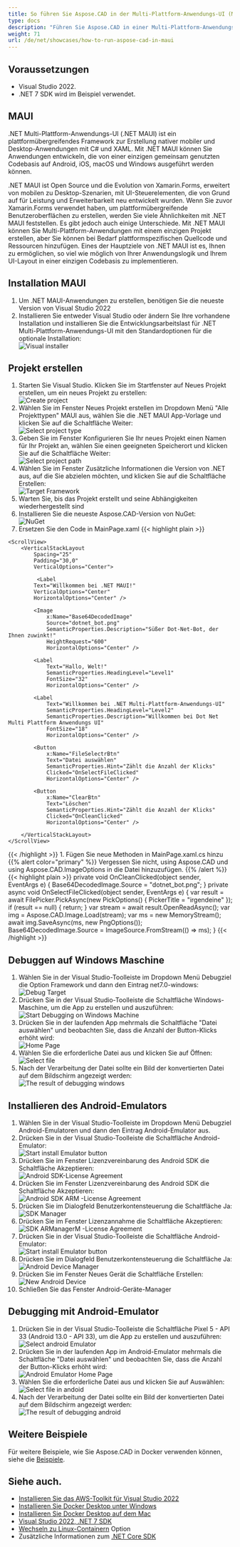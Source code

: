 ```yaml
---
title: So führen Sie Aspose.CAD in der Multi-Plattform-Anwendungs-UI (MAUI) aus
type: docs
description: "Führen Sie Aspose.CAD in einer Multi-Plattform-Anwendungs-UI (MAUI) aus."
weight: 71
url: /de/net/showcases/how-to-run-aspose-cad-in-maui
---
```


## Voraussetzungen
- Visual Studio 2022.
- .NET 7 SDK wird im Beispiel verwendet.


## MAUI

.NET Multi-Plattform-Anwendungs-UI (.NET MAUI) ist ein plattformübergreifendes Framework zur Erstellung nativer mobiler und Desktop-Anwendungen mit C# und XAML.
Mit .NET MAUI können Sie Anwendungen entwickeln, die von einer einzigen gemeinsam genutzten Codebasis auf Android, iOS, macOS und Windows ausgeführt werden können.

.NET MAUI ist Open Source und die Evolution von Xamarin.Forms, erweitert von mobilen zu Desktop-Szenarien, mit UI-Steuerelementen, die von Grund auf für Leistung und Erweiterbarkeit neu entwickelt wurden.
Wenn Sie zuvor Xamarin.Forms verwendet haben, um plattformübergreifende Benutzeroberflächen zu erstellen, werden Sie viele Ähnlichkeiten mit .NET MAUI feststellen.
Es gibt jedoch auch einige Unterschiede.
Mit .NET MAUI können Sie Multi-Plattform-Anwendungen mit einem einzigen Projekt erstellen, aber Sie können bei Bedarf plattformspezifischen Quellcode und Ressourcen hinzufügen.
Eines der Hauptziele von .NET MAUI ist es, Ihnen zu ermöglichen, so viel wie möglich von Ihrer Anwendungslogik und Ihrem UI-Layout in einer einzigen Codebasis zu implementieren.


## Installation MAUI

1. Um .NET MAUI-Anwendungen zu erstellen, benötigen Sie die neueste Version von Visual Studio 2022
1. Installieren Sie entweder Visual Studio oder ändern Sie Ihre vorhandene Installation und installieren Sie die Entwicklungsarbeitslast für .NET Multi-Plattform-Anwendungs-UI mit den Standardoptionen für die optionale Installation:<br>
![Visual installer](/_assets/visual-installer.png)


## Projekt erstellen

1. Starten Sie Visual Studio. Klicken Sie im Startfenster auf Neues Projekt erstellen, um ein neues Projekt zu erstellen:<br>
![Create project](/_assets/create-project.png)<br>
1. Wählen Sie im Fenster Neues Projekt erstellen im Dropdown Menü "Alle Projekttypen" MAUI aus, wählen Sie die .NET MAUI App-Vorlage und klicken Sie auf die Schaltfläche Weiter:<br>
![Select project type](/_assets/select-project.png)<br>
1. Geben Sie im Fenster Konfigurieren Sie Ihr neues Projekt einen Namen für Ihr Projekt an, wählen Sie einen geeigneten Speicherort und klicken Sie auf die Schaltfläche Weiter:<br>
![Select project path](/_assets/select-project-path.png)<br>
1. Wählen Sie im Fenster Zusätzliche Informationen die Version von .NET aus, auf die Sie abzielen möchten, und klicken Sie auf die Schaltfläche Erstellen:<br>
![Target Framework](/_assets/select-framework.png)<br>
1. Warten Sie, bis das Projekt erstellt und seine Abhängigkeiten wiederhergestellt sind
1. Installieren Sie die neueste Aspose.CAD-Version von NuGet:<br>
![NuGet](/_assets/nuget.png)<br>
1. Ersetzen Sie den Code in MainPage.xaml
{{< highlight plain >}}
<?xml version="1.0" encoding="utf-8" ?>
<ContentPage xmlns="http://schemas.microsoft.com/dotnet/2021/maui"
             xmlns:x="http://schemas.microsoft.com/winfx/2009/xaml"
             x:Class="MauiApp1.MainPage">

    <ScrollView>
        <VerticalStackLayout
            Spacing="25"
            Padding="30,0"
            VerticalOptions="Center">

             <Label 
            Text="Willkommen bei .NET MAUI!"
            VerticalOptions="Center" 
            HorizontalOptions="Center" />

            <Image
                x:Name="Base64DecodedImage"
                Source="dotnet_bot.png"
                SemanticProperties.Description="Süßer Dot-Net-Bot, der Ihnen zuwinkt!"
                HeightRequest="600"
                HorizontalOptions="Center" />

            <Label
                Text="Hallo, Welt!"
                SemanticProperties.HeadingLevel="Level1"
                FontSize="32"
                HorizontalOptions="Center" />

            <Label
                Text="Willkommen bei .NET Multi-Plattform-Anwendungs-UI"
                SemanticProperties.HeadingLevel="Level2"
                SemanticProperties.Description="Willkommen bei Dot Net Multi Plattform Anwendungs UI"
                FontSize="18"
                HorizontalOptions="Center" />

            <Button
                x:Name="FileSelectrBtn"
                Text="Datei auswählen"
                SemanticProperties.Hint="Zählt die Anzahl der Klicks"
                Clicked="OnSelectFileClicked"
                HorizontalOptions="Center" />

            <Button
                x:Name="ClearBtn"
                Text="Löschen"
                SemanticProperties.Hint="Zählt die Anzahl der Klicks"
                Clicked="OnCleanClicked"
                HorizontalOptions="Center" />

        </VerticalStackLayout>
    </ScrollView>
</ContentPage>
{{< /highlight >}}
1. Fügen Sie neue Methoden in MainPage.xaml.cs hinzu
{{% alert color="primary" %}} 
Vergessen Sie nicht, using Aspose.CAD und using Aspose.CAD.ImageOptions in die Datei hinzuzufügen.
{{% /alert %}}
{{< highlight plain >}}
private void OnCleanClicked(object sender, EventArgs e)
{
    Base64DecodedImage.Source = "dotnet_bot.png";
}
private async void OnSelectFileClicked(object sender, EventArgs e)
{
    var result = await FilePicker.PickAsync(new PickOptions()
    {
        PickerTitle = "irgendeine"
    });
    if (result == null)
    {
        return;
    }
    var stream = await result.OpenReadAsync();
    var img = Aspose.CAD.Image.Load(stream);
    var ms = new MemoryStream();
    await img.SaveAsync(ms, new PngOptions());
    Base64DecodedImage.Source = ImageSource.FromStream(() => ms);
}
{{< /highlight >}}


## Debuggen auf Windows Maschine

1. Wählen Sie in der Visual Studio-Toolleiste im Dropdown Menü Debugziel die Option Framework und dann den Eintrag net7.0-windows:<br>
![Debug Target](/_assets/windows-mode.png)<br>
1. Drücken Sie in der Visual Studio-Toolleiste die Schaltfläche Windows-Maschine, um die App zu erstellen und auszuführen:<br>
![Start Debugging on Windows Machine](/_assets/windows-start-debug.png)<br>
1. Drücken Sie in der laufenden App mehrmals die Schaltfläche "Datei auswählen" und beobachten Sie, dass die Anzahl der Button-Klicks erhöht wird:<br>
![Home Page](/_assets/windows-home-page.png)<br>
1. Wählen Sie die erforderliche Datei aus und klicken Sie auf Öffnen:<br>
![Select file](/_assets/select-file.png)<br>
1. Nach der Verarbeitung der Datei sollte ein Bild der konvertierten Datei auf dem Bildschirm angezeigt werden:<br>
![The result of debugging windows](/_assets/windows-result.png)


## Installieren des Android-Emulators

1. Wählen Sie in der Visual Studio-Toolleiste im Dropdown Menü Debugziel Android-Emulatoren und dann den Eintrag Android-Emulator aus.
1. Drücken Sie in der Visual Studio-Toolleiste die Schaltfläche Android-Emulator:<br>
![Start install Emulator button](/_assets/start-install-emulator.png)<br>
1. Drücken Sie im Fenster Lizenzvereinbarung des Android SDK die Schaltfläche Akzeptieren:<br>
![Android SDK-License Agreement](/_assets/android-sdk-1.png)<br>
1. Drücken Sie im Fenster Lizenzvereinbarung des Android SDK die Schaltfläche Akzeptieren:<br>
![Android SDK ARM -License Agreement](/_assets/android-sdk-2.png)<br>
1. Drücken Sie im Dialogfeld Benutzerkontensteuerung die Schaltfläche Ja:<br>
![SDK Manager](/_assets/android-sdk-3.png)<br>
1. Drücken Sie im Fenster Lizenzannahme die Schaltfläche Akzeptieren:<br>
![SDK ARManagerM -License Agreement](/_assets/android-sdk-4.png)<br>
1. Drücken Sie in der Visual Studio-Toolleiste die Schaltfläche Android-Emulator:<br>
![Start install Emulator button](/_assets/start-install-emulator.png)<br>
1. Drücken Sie im Dialogfeld Benutzerkontensteuerung die Schaltfläche Ja:<br>
![Android Device Manager](/_assets/android-device-manager.png)<br>
1. Drücken Sie im Fenster Neues Gerät die Schaltfläche Erstellen:<br>
![New Android Device](/_assets/android-new-device.png)<br>
1. Schließen Sie das Fenster Android-Geräte-Manager


## Debugging mit Android-Emulator

1. Drücken Sie in der Visual Studio-Toolleiste die Schaltfläche Pixel 5 - API 33 (Android 13.0 - API 33), um die App zu erstellen und auszuführen:<br>
![Select android Emulator](/_assets/select-android-emulator.png)<br>
1. Drücken Sie in der laufenden App im Android-Emulator mehrmals die Schaltfläche "Datei auswählen" und beobachten Sie, dass die Anzahl der Button-Klicks erhöht wird:<br>
![Android Emulator Home Page](/_assets/android-home-page.png)<br>
1. Wählen Sie die erforderliche Datei aus und klicken Sie auf Auswählen:<br>
![Select file in andoid](/_assets/android-select-file.png)<br>
1. Nach der Verarbeitung der Datei sollte ein Bild der konvertierten Datei auf dem Bildschirm angezeigt werden:<br>
![The result of debugging android](/_assets/android-result.png)


## Weitere Beispiele

Für weitere Beispiele, wie Sie Aspose.CAD in Docker verwenden können, siehe die [Beispiele](https://github.com/aspose-cad/Aspose.CAD-Documentation).


## Siehe auch.

- [Installieren Sie das AWS-Toolkit für Visual Studio 2022](https://marketplace.visualstudio.com/items?itemName=AmazonWebServices.AWSToolkitforVisualStudio2022)
- [Installieren Sie Docker Desktop unter Windows](https://docs.docker.com/docker-for-windows/install/)
- [Installieren Sie Docker Desktop auf dem Mac](https://docs.docker.com/docker-for-mac/install/)
- [Visual Studio 2022, .NET 7 SDK](https://docs.microsoft.com/en-us/dotnet/core/install/windows?tabs=net70#dependencies)
- [Wechseln zu Linux-Containern](https://docs.docker.com/docker-for-windows/#switch-between-windows-and-linux-containers) Option
- Zusätzliche Informationen zum [.NET Core SDK](https://hub.docker.com/_/microsoft-dotnet-sdk)
